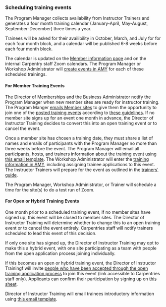 ### Scheduling training events

The Program Manager collects availability from Instructor Trainers and generates a four month training calendar (January-April, May-August, September-December) three times a year.

Trainees will be asked for their availibility in October, March, and July for for each four month block, and a calendar will be published 6-8 weeks before each four month block.

The calendar is updated on the [Member information page](https://carpentries.github.io/instructor-training/training_calendar/) and on the internal Carpentry staff Zoom calendars. The Program Manager or Workshop Administrator will [create events in AMY](../workshop_administration/amy_manual.html#adding-a-new-event) for each of these scheduled trainings.

#### For Member Training Events

The Director of Memberships and the Business Administrator notify the Program Manager when new member sites are ready for instructor training.  The Program Manger [emails Member sites](email_templates_admin.html#new-member-site-welcome) to give them the opportunity to join one of the [posted training events](https://carpentries.github.io/instructor-training/training_calendar/) according to [these guidelines](http://carpentries.github.io/instructor-training/partners/).  If no member site signs up for an event one month in advance, the Director of Instructor Training decides to convert this into an open training event or to cancel the event.

Once a member site has chosen a training date, they must share a list of names and emails of participants with the Program Manager no more than three weeks before the event.  The Program Manager will email all participants, hosts, and trainers information about the training event using [this email template](email_templates_admin.html#member-training-introductions).  The Workshop Administrator will enter the [training information in AMY](../workshop_administration/amy_manual.html#instructor-training), including assigning trainee applications to this event.  The Instructor Trainers will prepare for the event as outlined in the [trainers' guide](/instructor_training/trainers_guide.html).

The Program Manager, Workshop Administrator, or Trainer will schedule a time for the site(s) to do a test run of Zoom.

#### For Open or Hybrid Training Events

One month prior to a scheduled training event, if no member sites have signed up, this event will be closed to member sites.  The Director of Instructor Training will determine whether to change this to an open training event or to cancel the event entirely.  Carpentries staff will notify trainers scheduled to lead this event of this decision.

If only one site has signed up, the Director of Instructor Training may opt to make this a hybrid event, with one site participating as a team with people from the open application process joining individually.

If this becomes an open or hybrid training event, the Director of Instructor Trainingf will invite [people who have been accepted through the open training application process](https://drive.google.com/drive/u/0/folders/0B2Xc7BrFgkvUc2lKUHBRNXRFOGc) to join this event (link accessible to Carpentries staff only).  Applicants can confirm their participation by signing up on [this sheet](https://docs.google.com/spreadsheets/d/12V0gAApyS7HZbODoGCPcJ7ZuDmVS-1oN7rw0TVXr0Wc/edit#gid=0).

Director of Instructor Training will email trainees introductory information using [this email template](/instructor_training/trainers_guide.html#member-training-introductions).
